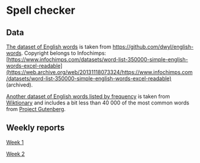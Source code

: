 # Spell checker

## Data

[The dataset of English words](./data/english-words.txt) is taken from
https://github.com/dwyl/english-words. Copyright belongs to Infochimps: [https://www.infochimps.com/datasets/word-list-350000-simple-english-words-excel-readable](https://web.archive.org/web/20131118073324/https://www.infochimps.com/datasets/word-list-350000-simple-english-words-excel-readable) (archived). 

[Another dataset of English words listed by
frequency](./data/wiktionary-40k.txt) is taken from
[Wiktionary](https://en.wiktionary.org/wiki/Wiktionary:Frequency_lists#Project_Gutenberg) and includes a bit less than 40 000 of the most common words from [Project Gutenberg](https://en.wikipedia.org/wiki/Project_Gutenberg).

## Weekly reports

[Week 1](./documentation/weekly-report-1.md)

[Week 2](./documentation/weekly-report-2.md)

